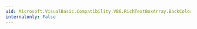 ```yaml
---
uid: Microsoft.VisualBasic.Compatibility.VB6.RichTextBoxArray.BackColorChanged
internalonly: False
---
```

